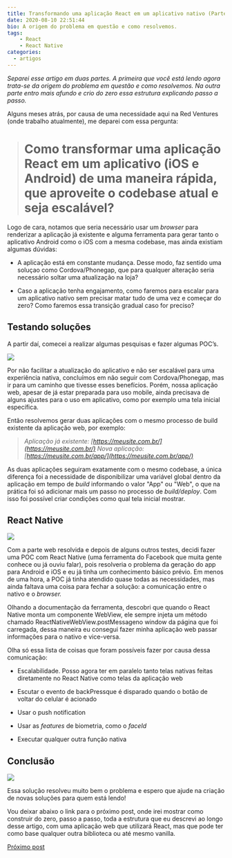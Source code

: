 ```yaml
---
title: Transformando uma aplicação React em um aplicativo nativo (Parte 1)
date: 2020-08-10 22:51:44
bio: A origem do problema em questão e como resolvemos.
tags: 
	- React
	- React Native
categories:
  - artigos
---
```



*Separei esse artigo em duas partes. A primeira que você está lendo agora trata-se da origem do problema em questão e como resolvemos. Na outra parte entro mais afundo e crio do zero essa estrutura explicando passo a passo.*

Alguns meses atrás, por causa de uma necessidade aqui na Red Ventures (onde trabalho atualmente), me deparei com essa pergunta:
> # Como transformar uma aplicação React em um aplicativo (iOS e Android) de uma maneira rápida, que aproveite o codebase atual e seja escalável?

Logo de cara, notamos que seria necessário usar um *browser* para renderizar a aplicação já existente e alguma ferramenta para gerar tanto o aplicativo Android como o iOS com a mesma codebase, mas ainda existiam algumas dúvidas:

* A aplicação está em constante mudança. Desse modo, faz sentido uma soluçao como Cordova/Phonegap, que para qualquer alteração seria necessário soltar uma atualização na loja?

* Caso a aplicação tenha engajamento, como faremos para escalar para um aplicativo nativo sem precisar matar tudo de uma vez e começar do zero? Como faremos essa transição gradual caso for preciso?

## Testando soluções

A partir daí, comecei a realizar algumas pesquisas e fazer algumas POC’s.

![](https://cdn-images-1.medium.com/max/2000/0*hC1TjdmGFkZNFYEk)

Por não facilitar a atualização do aplicativo e não ser escalável para uma experiência nativa, concluímos em não seguir com Cordova/Phonegap, mas ir para um caminho que tivesse esses benefícios. Porém, nossa aplicação web, apesar de já estar preparada para uso mobile, ainda precisava de alguns ajustes para o uso em aplicativo, como por exemplo uma tela inicial específica.

Então resolvemos gerar duas aplicações com o mesmo processo de build existente da aplicação web, por exemplo:
> *Aplicação já existente: [https://meusite.com.br/](https://meusite.com.br/)*
> *Nova aplicação: [https://meusite.com.br/app/](https://meusite.com.br/app/)*

As duas aplicações seguiram exatamente com o mesmo codebase, a única diferença foi a necessidade de disponibilizar uma variável global dentro da aplicação em tempo de *build* informando o valor "App" ou "Web", o que na prática foi só adicionar mais um passo no processo de *build/deploy*. Com isso foi possível criar condições como qual tela inicial mostrar.

## React Native

![](https://cdn-images-1.medium.com/max/2000/0*NgtuJZI8475e7pa0.png)

Com a parte web resolvida e depois de alguns outros testes, decidi fazer uma POC com React Native (uma ferramenta do Facebook que muita gente conhece ou já ouviu falar), pois resolveria o problema da geração do app para Android e iOS e eu já tinha um conhecimento básico prévio. Em menos de uma hora, a POC já tinha atendido quase todas as necessidades, mas ainda faltava uma coisa para fechar a solução: a comunicação entre o nativo e o *browser.*

Olhando a documentação da ferramenta, descobri que quando o React Native monta um componente WebView, ele sempre injeta um método chamado ReactNativeWebView.postMessageno window da página que foi carregada, dessa maneira eu consegui fazer minha aplicação web passar informações para o nativo e vice-versa.

Olha só essa lista de coisas que foram possíveis fazer por causa dessa comunicação:

* Escalabilidade. Posso agora ter em paralelo tanto telas nativas feitas diretamente no React Native como telas da aplicação web

* Escutar o evento de backPressque é disparado quando o botão de voltar do celular é acionado

* Usar o push notification

* Usar as *features* de biometria, como o *faceId*

* Executar qualquer outra função nativa

## Conclusão

![](https://cdn-images-1.medium.com/max/2000/0*Mn6YEQbshFyZopQp)

Essa solução resolveu muito bem o problema e espero que ajude na criação de novas soluções para quem está lendo!

Vou deixar abaixo o link para o próximo post, onde irei mostrar como construir do zero, passo a passo, toda a estrutura que eu descrevi ao longo desse artigo, com uma aplicação web que utilizará React, mas que pode ter como base qualquer outra biblioteca ou até mesmo vanilla.

[Próximo post](/transformando-uma-aplicacao-react-em-um-aplicativo-nativo-parte-2)
